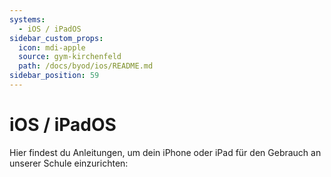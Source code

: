 ```yaml
---
systems:
  - iOS / iPadOS
sidebar_custom_props:
  icon: mdi-apple
  source: gym-kirchenfeld
  path: /docs/byod/ios/README.md
sidebar_position: 59
---
```


# iOS / iPadOS



Hier findest du Anleitungen, um dein iPhone oder iPad für den Gebrauch an unserer Schule einzurichten:

<Features/>
